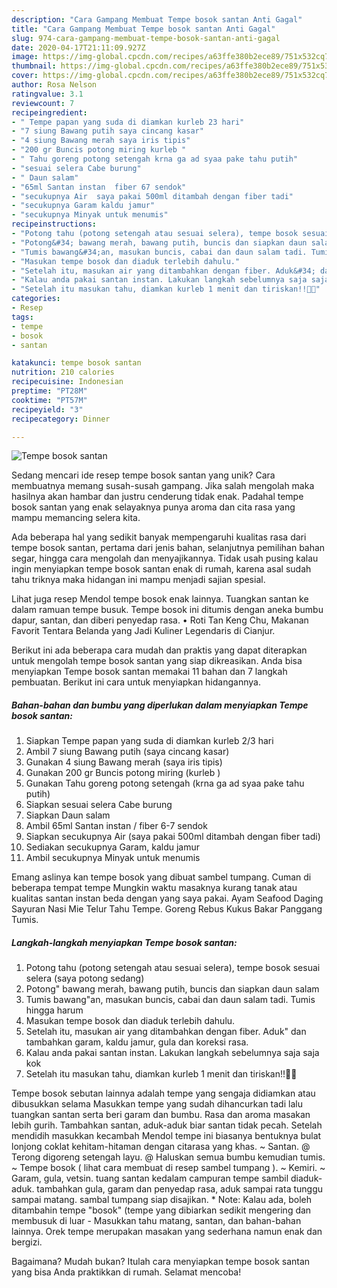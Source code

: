 ```yaml
---
description: "Cara Gampang Membuat Tempe bosok santan Anti Gagal"
title: "Cara Gampang Membuat Tempe bosok santan Anti Gagal"
slug: 974-cara-gampang-membuat-tempe-bosok-santan-anti-gagal
date: 2020-04-17T21:11:09.927Z
image: https://img-global.cpcdn.com/recipes/a63ffe380b2ece89/751x532cq70/tempe-bosok-santan-foto-resep-utama.jpg
thumbnail: https://img-global.cpcdn.com/recipes/a63ffe380b2ece89/751x532cq70/tempe-bosok-santan-foto-resep-utama.jpg
cover: https://img-global.cpcdn.com/recipes/a63ffe380b2ece89/751x532cq70/tempe-bosok-santan-foto-resep-utama.jpg
author: Rosa Nelson
ratingvalue: 3.1
reviewcount: 7
recipeingredient:
- " Tempe papan yang suda di diamkan kurleb 23 hari"
- "7 siung Bawang putih saya cincang kasar"
- "4 siung Bawang merah saya iris tipis"
- "200 gr Buncis potong miring kurleb "
- " Tahu goreng potong setengah krna ga ad syaa pake tahu putih"
- "sesuai selera Cabe burung"
- " Daun salam"
- "65ml Santan instan  fiber 67 sendok"
- "secukupnya Air  saya pakai 500ml ditambah dengan fiber tadi"
- "secukupnya Garam kaldu jamur"
- "secukupnya Minyak untuk menumis"
recipeinstructions:
- "Potong tahu (potong setengah atau sesuai selera), tempe bosok sesuai selera (saya potong sedang)"
- "Potong&#34; bawang merah, bawang putih, buncis dan siapkan daun salam"
- "Tumis bawang&#34;an, masukan buncis, cabai dan daun salam tadi. Tumis hingga harum"
- "Masukan tempe bosok dan diaduk terlebih dahulu."
- "Setelah itu, masukan air yang ditambahkan dengan fiber. Aduk&#34; dan tambahkan garam, kaldu jamur, gula dan koreksi rasa."
- "Kalau anda pakai santan instan. Lakukan langkah sebelumnya saja saja kok"
- "Setelah itu masukan tahu, diamkan kurleb 1 menit dan tiriskan!!🎉🎉"
categories:
- Resep
tags:
- tempe
- bosok
- santan

katakunci: tempe bosok santan 
nutrition: 210 calories
recipecuisine: Indonesian
preptime: "PT28M"
cooktime: "PT57M"
recipeyield: "3"
recipecategory: Dinner

---
```



![Tempe bosok santan](https://img-global.cpcdn.com/recipes/a63ffe380b2ece89/751x532cq70/tempe-bosok-santan-foto-resep-utama.jpg)

Sedang mencari ide resep tempe bosok santan yang unik? Cara membuatnya memang susah-susah gampang. Jika salah mengolah maka hasilnya akan hambar dan justru cenderung tidak enak. Padahal tempe bosok santan yang enak selayaknya punya aroma dan cita rasa yang mampu memancing selera kita.

Ada beberapa hal yang sedikit banyak mempengaruhi kualitas rasa dari tempe bosok santan, pertama dari jenis bahan, selanjutnya pemilihan bahan segar, hingga cara mengolah dan menyajikannya. Tidak usah pusing kalau ingin menyiapkan tempe bosok santan enak di rumah, karena asal sudah tahu triknya maka hidangan ini mampu menjadi sajian spesial.

Lihat juga resep Mendol tempe bosok enak lainnya. Tuangkan santan ke dalam ramuan tempe busuk. Tempe bosok ini ditumis dengan aneka bumbu dapur, santan, dan diberi penyedap rasa. • Roti Tan Keng Chu, Makanan Favorit Tentara Belanda yang Jadi Kuliner Legendaris di Cianjur.


Berikut ini ada beberapa cara mudah dan praktis yang dapat diterapkan untuk mengolah tempe bosok santan yang siap dikreasikan. Anda bisa menyiapkan Tempe bosok santan memakai 11 bahan dan 7 langkah pembuatan. Berikut ini cara untuk menyiapkan hidangannya.

<!--inarticleads1-->

##### Bahan-bahan dan bumbu yang diperlukan dalam menyiapkan Tempe bosok santan:

1. Siapkan  Tempe papan yang suda di diamkan kurleb 2/3 hari
1. Ambil 7 siung Bawang putih (saya cincang kasar)
1. Gunakan 4 siung Bawang merah (saya iris tipis)
1. Gunakan 200 gr Buncis potong miring (kurleb )
1. Gunakan  Tahu goreng potong setengah (krna ga ad syaa pake tahu putih)
1. Siapkan sesuai selera Cabe burung
1. Siapkan  Daun salam
1. Ambil 65ml Santan instan / fiber 6-7 sendok
1. Siapkan secukupnya Air  (saya pakai 500ml ditambah dengan fiber tadi)
1. Sediakan secukupnya Garam, kaldu jamur
1. Ambil secukupnya Minyak untuk menumis


Emang aslinya kan tempe bosok yang dibuat sambel tumpang. Cuman di beberapa tempat tempe Mungkin waktu masaknya kurang tanak atau kualitas santan instan beda dengan yang saya pakai. Ayam Seafood Daging Sayuran Nasi Mie Telur Tahu Tempe. Goreng Rebus Kukus Bakar Panggang Tumis. 

<!--inarticleads2-->

##### Langkah-langkah menyiapkan Tempe bosok santan:

1. Potong tahu (potong setengah atau sesuai selera), tempe bosok sesuai selera (saya potong sedang)
1. Potong&#34; bawang merah, bawang putih, buncis dan siapkan daun salam
1. Tumis bawang&#34;an, masukan buncis, cabai dan daun salam tadi. Tumis hingga harum
1. Masukan tempe bosok dan diaduk terlebih dahulu.
1. Setelah itu, masukan air yang ditambahkan dengan fiber. Aduk&#34; dan tambahkan garam, kaldu jamur, gula dan koreksi rasa.
1. Kalau anda pakai santan instan. Lakukan langkah sebelumnya saja saja kok
1. Setelah itu masukan tahu, diamkan kurleb 1 menit dan tiriskan!!🎉🎉


Tempe bosok sebutan lainnya adalah tempe yang sengaja didiamkan atau dibusukkan selama Masukkan tempe yang sudah dihancurkan tadi lalu tuangkan santan serta beri garam dan bumbu. Rasa dan aroma masakan lebih gurih. Tambahkan santan, aduk-aduk biar santan tidak pecah. Setelah mendidih masukkan kecambah Mendol tempe ini biasanya bentuknya bulat lonjong coklat kehitam-hitaman dengan citarasa yang khas. ~ Santan. @ Terong digoreng setengah layu. @ Haluskan semua bumbu kemudian tumis. ~ Tempe bosok ( lihat cara membuat di resep sambel tumpang ). ~ Kemiri. ~ Garam, gula, vetsin. tuang santan kedalam campuran tempe sambil diaduk-aduk. tambahkan gula, garam dan penyedap rasa, aduk sampai rata tunggu sampai matang. sambal tumpang siap disajikan. * Note: Kalau ada, boleh ditambahin tempe &#34;bosok&#34; (tempe yang dibiarkan sedikit mengering dan membusuk di luar - Masukkan tahu matang, santan, dan bahan-bahan lainnya. Orek tempe merupakan masakan yang sederhana namun enak dan bergizi. 

Bagaimana? Mudah bukan? Itulah cara menyiapkan tempe bosok santan yang bisa Anda praktikkan di rumah. Selamat mencoba!
